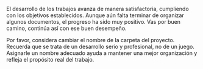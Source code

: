 El desarrollo de los trabajos avanza de manera satisfactoria, cumpliendo con los objetivos establecidos. Aunque aún falta terminar de organizar algunos documentos, 
el progreso ha sido muy positivo. Vas por buen camino, continúa así con ese buen desempeño. 


Por favor, considera cambiar el nombre de la carpeta del proyecto. Recuerda que se trata de un desarrollo serio y profesional, no de un juego.
Asignarle un nombre adecuado ayuda a mantener una mejor organización y refleja el propósito real del trabajo.

